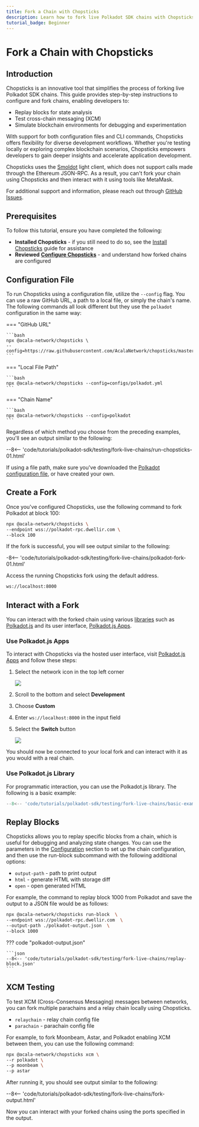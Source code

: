 ```yaml
---
title: Fork a Chain with Chopsticks
description: Learn how to fork live Polkadot SDK chains with Chopsticks. Configure forks, replay blocks, test XCM, and interact programmatically or via UI.
tutorial_badge: Beginner
---
```


# Fork a Chain with Chopsticks

## Introduction

Chopsticks is an innovative tool that simplifies the process of forking live Polkadot SDK chains. This guide provides step-by-step instructions to configure and fork chains, enabling developers to:

- Replay blocks for state analysis
- Test cross-chain messaging (XCM)
- Simulate blockchain environments for debugging and experimentation

With support for both configuration files and CLI commands, Chopsticks offers flexibility for diverse development workflows. Whether you're testing locally or exploring complex blockchain scenarios, Chopsticks empowers developers to gain deeper insights and accelerate application development.

Chopsticks uses the [Smoldot](https://github.com/smol-dot/smoldot) light client, which does not support calls made through the Ethereum JSON-RPC. As a result, you can't fork your chain using Chopsticks and then interact with it using tools like MetaMask.

For additional support and information, please reach out through [GitHub Issues](https://github.com/AcalaNetwork/chopsticks/issues).

## Prerequisites

To follow this tutorial, ensure you have completed the following:

- **Installed Chopsticks** - if you still need to do so, see the [Install Chopsticks](/develop/toolkit/parachains/fork-chains/chopsticks/get-started/#install-chopsticks) guide for assistance
- **Reviewed** [**Configure Chopsticks**](/develop/toolkit/parachains/fork-chains/chopsticks/get-started/#configure-chopsticks) - and understand how forked chains are configured

## Configuration File 

To run Chopsticks using a configuration file, utilize the `--config` flag. You can use a raw GitHub URL, a path to a local file, or simply the chain's name. The following commands all look different but they use the `polkadot` configuration in the same way:

=== "GitHub URL"

    ```bash
    npx @acala-network/chopsticks \
    --config=https://raw.githubusercontent.com/AcalaNetwork/chopsticks/master/configs/polkadot.yml
    ```

=== "Local File Path"

    ```bash
    npx @acala-network/chopsticks --config=configs/polkadot.yml
    ```

=== "Chain Name"

    ```bash
    npx @acala-network/chopsticks --config=polkadot
    ```

Regardless of which method you choose from the preceding examples, you'll see an output similar to the following:

--8<-- 'code/tutorials/polkadot-sdk/testing/fork-live-chains/run-chopsticks-01.html'

If using a file path, make sure you've downloaded the [Polkadot configuration file](https://github.com/AcalaNetwork/chopsticks/blob/master/configs/polkadot.yml), or have created your own.

## Create a Fork

Once you've configured Chopsticks, use the following command to fork Polkadot at block 100:

```bash
npx @acala-network/chopsticks \
--endpoint wss://polkadot-rpc.dwellir.com \
--block 100
```

If the fork is successful, you will see output similar to the following:

-8<-- 'code/tutorials/polkadot-sdk/testing/fork-live-chains/polkadot-fork-01.html'

Access the running Chopsticks fork using the default address.

```bash
ws://localhost:8000
```

## Interact with a Fork

You can interact with the forked chain using various [libraries](/develop/toolkit/#libraries) such as [Polkadot.js](https://polkadot.js.org/docs/) and its user interface, [Polkadot.js Apps](https://polkadot.js.org/apps/#/explorer).

### Use Polkadot.js Apps

To interact with Chopsticks via the hosted user interface, visit [Polkadot.js Apps](https://polkadot.js.org/apps/#/explorer) and follow these steps:

1. Select the network icon in the top left corner

    ![](/images/tutorials/polkadot-sdk/testing/fork-live-chains/chopsticks-1.webp)

2. Scroll to the bottom and select **Development**
3. Choose **Custom**
4. Enter `ws://localhost:8000` in the input field
5. Select the **Switch** button

    ![](/images/tutorials/polkadot-sdk/testing/fork-live-chains/chopsticks-2.webp)

You should now be connected to your local fork and can interact with it as you would with a real chain.

### Use Polkadot.js Library

For programmatic interaction, you can use the Polkadot.js library. The following is a basic example:

```js
--8<-- 'code/tutorials/polkadot-sdk/testing/fork-live-chains/basic-example.js'
```

## Replay Blocks

Chopsticks allows you to replay specific blocks from a chain, which is useful for debugging and analyzing state changes. You can use the parameters in the [Configuration](/develop/toolkit/parachains/fork-chains/chopsticks/get-started/#configure-chopsticks) section to set up the chain configuration, and then use the run-block subcommand with the following additional options:

- `output-path` - path to print output
- `html` - generate HTML with storage diff
- `open` - open generated HTML

For example, the command to replay block 1000 from Polkadot and save the output to a JSON file would be as follows:

```bash
npx @acala-network/chopsticks run-block  \
--endpoint wss://polkadot-rpc.dwellir.com  \
--output-path ./polkadot-output.json  \
--block 1000
```

??? code "polkadot-output.json"

    ```json
    --8<-- 'code/tutorials/polkadot-sdk/testing/fork-live-chains/replay-block.json'
    ```

## XCM Testing

To test XCM (Cross-Consensus Messaging) messages between networks, you can fork multiple parachains and a relay chain locally using Chopsticks.

- `relaychain` - relay chain config file
- `parachain` - parachain config file  

For example, to fork Moonbeam, Astar, and Polkadot enabling XCM between them, you can use the following command:

```bash
npx @acala-network/chopsticks xcm \
--r polkadot \
--p moonbeam \
--p astar
```

After running it, you should see output similar to the following:

--8<-- 'code/tutorials/polkadot-sdk/testing/fork-live-chains/fork-output.html'

Now you can interact with your forked chains using the ports specified in the output.
